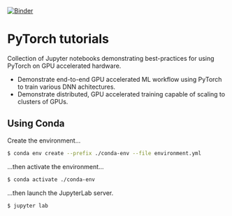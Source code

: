 [![Binder](https://mybinder.org/badge_logo.svg)](https://mybinder.org/v2/gh/kaust-vislab/pytorch-tutorials/master?urlpath=lab)

# PyTorch tutorials

Collection of Jupyter notebooks demonstrating best-practices for using PyTorch on GPU accelerated hardware. 

* Demonstrate end-to-end GPU accelerated ML workflow using PyTorch to train various DNN achitectures.
* Demonstrate distributed, GPU accelerated training capable of scaling to clusters of GPUs.

## Using Conda

Create the environment...

```bash
$ conda env create --prefix ./conda-env --file environment.yml
```

...then activate the environment...

```bash
$ conda activate ./conda-env
```

...then launch the JupyterLab server.

```bash
$ jupyter lab
```
